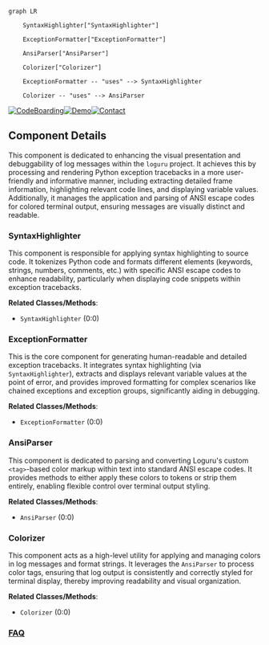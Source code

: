 ```mermaid

graph LR

    SyntaxHighlighter["SyntaxHighlighter"]

    ExceptionFormatter["ExceptionFormatter"]

    AnsiParser["AnsiParser"]

    Colorizer["Colorizer"]

    ExceptionFormatter -- "uses" --> SyntaxHighlighter

    Colorizer -- "uses" --> AnsiParser

```

[![CodeBoarding](https://img.shields.io/badge/Generated%20by-CodeBoarding-9cf?style=flat-square)](https://github.com/CodeBoarding/GeneratedOnBoardings)[![Demo](https://img.shields.io/badge/Try%20our-Demo-blue?style=flat-square)](https://www.codeboarding.org/demo)[![Contact](https://img.shields.io/badge/Contact%20us%20-%20contact@codeboarding.org-lightgrey?style=flat-square)](mailto:contact@codeboarding.org)



## Component Details



This component is dedicated to enhancing the visual presentation and debuggability of log messages within the `loguru` project. It achieves this by processing and rendering Python exception tracebacks in a more user-friendly and informative manner, including extracting detailed frame information, highlighting relevant code lines, and displaying variable values. Additionally, it manages the application and parsing of ANSI escape codes for colored terminal output, ensuring messages are visually distinct and readable.



### SyntaxHighlighter

This component is responsible for applying syntax highlighting to source code. It tokenizes Python code and formats different elements (keywords, strings, numbers, comments, etc.) with specific ANSI escape codes to enhance readability, particularly when displaying code snippets within exception tracebacks.





**Related Classes/Methods**:



- `SyntaxHighlighter` (0:0)





### ExceptionFormatter

This is the core component for generating human-readable and detailed exception tracebacks. It integrates syntax highlighting (via `SyntaxHighlighter`), extracts and displays relevant variable values at the point of error, and provides improved formatting for complex scenarios like chained exceptions and exception groups, significantly aiding in debugging.





**Related Classes/Methods**:



- `ExceptionFormatter` (0:0)





### AnsiParser

This component is dedicated to parsing and converting Loguru's custom `<tag>`-based color markup within text into standard ANSI escape codes. It provides methods to either apply these colors to tokens or strip them entirely, enabling flexible control over terminal output styling.





**Related Classes/Methods**:



- `AnsiParser` (0:0)





### Colorizer

This component acts as a high-level utility for applying and managing colors in log messages and format strings. It leverages the `AnsiParser` to process color tags, ensuring that log output is consistently and correctly styled for terminal display, thereby improving readability and visual organization.





**Related Classes/Methods**:



- `Colorizer` (0:0)









### [FAQ](https://github.com/CodeBoarding/GeneratedOnBoardings/tree/main?tab=readme-ov-file#faq)